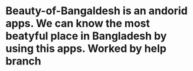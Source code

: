 # Beauty-of-Bangaldesh is an andorid apps. We can know the most beatyful place in Bangladesh by using this apps. Worked by help branch
